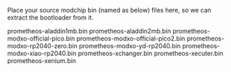 Place your source modchip bin (named as below) files here, so we can extract the bootloader from it.

prometheos-aladdin1mb.bin
prometheos-aladdin2mb.bin
prometheos-modxo-official-pico.bin
prometheos-modxo-official-pico2.bin
prometheos-modxo-rp2040-zero.bin
prometheos-modxo-yd-rp2040.bin
prometheos-modxo-xiao-rp2040.bin
prometheos-xchanger.bin
prometheos-xecuter.bin
prometheos-xenium.bin